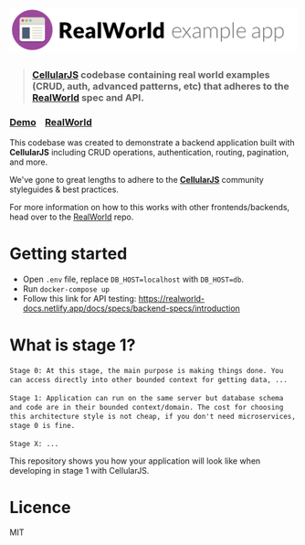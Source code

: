 # ![RealWorld Example App](logo.png)

> ### [CellularJS](https://github.com/cellularjs/cellularjs) codebase containing real world examples (CRUD, auth, advanced patterns, etc) that adheres to the [RealWorld](https://github.com/gothinkster/realworld) spec and API.


### [Demo](https://demo.realworld.io/)&nbsp;&nbsp;&nbsp;&nbsp;[RealWorld](https://github.com/gothinkster/realworld)


This codebase was created to demonstrate a backend application built with **CellularJS** including CRUD operations, authentication, routing, pagination, and more.

We've gone to great lengths to adhere to the [**CellularJS**](https://github.com/cellularjs/cellularjs) community styleguides & best practices.

For more information on how to this works with other frontends/backends, head over to the [RealWorld](https://github.com/gothinkster/realworld) repo.

# Getting started
- Open `.env` file, replace `DB_HOST=localhost` with `DB_HOST=db`.
- Run `docker-compose up`
- Follow this link for API testing: https://realworld-docs.netlify.app/docs/specs/backend-specs/introduction

# What is stage 1?
```
Stage 0: At this stage, the main purpose is making things done. You can access directly into other bounded context for getting data, ...

Stage 1: Application can run on the same server but database schema and code are in their bounded context/domain. The cost for choosing this architecture style is not cheap, if you don't need microservices, stage 0 is fine.  

Stage X: ...
```
This repository shows you how your application will look like when developing in stage 1 with CellularJS.

# Licence
MIT